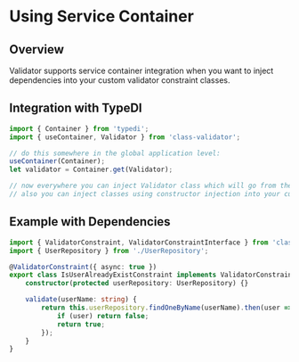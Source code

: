 # Using Service Container

## Overview

Validator supports service container integration when you want to inject dependencies into your custom validator constraint classes.

## Integration with TypeDI

```typescript
import { Container } from 'typedi';
import { useContainer, Validator } from 'class-validator';

// do this somewhere in the global application level:
useContainer(Container);
let validator = Container.get(Validator);

// now everywhere you can inject Validator class which will go from the container
// also you can inject classes using constructor injection into your custom ValidatorConstraint-s
```

## Example with Dependencies

```typescript
import { ValidatorConstraint, ValidatorConstraintInterface } from 'class-validator';
import { UserRepository } from './UserRepository';

@ValidatorConstraint({ async: true })
export class IsUserAlreadyExistConstraint implements ValidatorConstraintInterface {
    constructor(protected userRepository: UserRepository) {}

    validate(userName: string) {
        return this.userRepository.findOneByName(userName).then(user => {
            if (user) return false;
            return true;
        });
    }
}
```